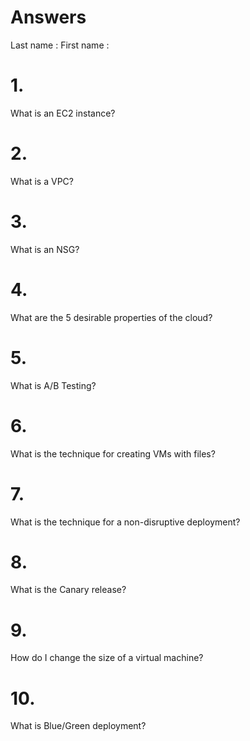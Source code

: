 # Answers

Last name : 
First name : 

# 1.
What is an EC2 instance?

# 2.
What is a VPC?

# 3.
What is an NSG?

# 4.
What are the 5 desirable properties of the cloud?

# 5.
What is A/B Testing?

# 6.
What is the technique for creating VMs with files?

# 7.
What is the technique for a non-disruptive deployment?

# 8.
What is the Canary release?

# 9.
How do I change the size of a virtual machine?

# 10.
What is Blue/Green deployment?
